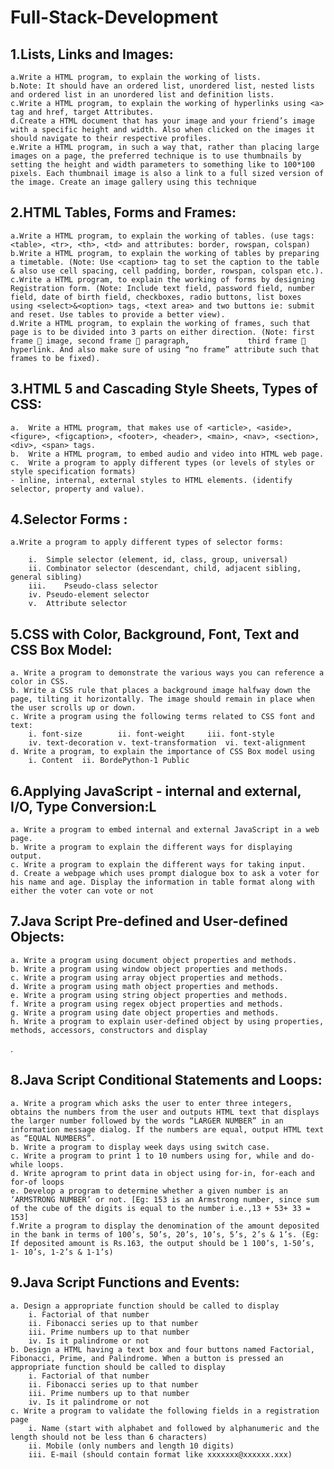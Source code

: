 # Full-Stack-Development

## 1.Lists, Links and Images:
   
	a.Write a HTML program, to explain the working of lists.
	b.Note: It should have an ordered list, unordered list, nested lists and ordered list in an unordered list and definition lists.
	c.Write a HTML program, to explain the working of hyperlinks using <a> tag and href, target Attributes.
	d.Create a HTML document that has your image and your friend’s image with a specific height and width. Also when clicked on the images it should navigate to their respective profiles.
	e.Write a HTML program, in such a way that, rather than placing large images on a page, the preferred technique is to use thumbnails by setting the height and width parameters to something like to 100*100 pixels. Each thumbnail image is also a link to a full sized version of the image. Create an image gallery using this technique

## 2.HTML Tables, Forms and Frames:
   
	a.Write a HTML program, to explain the working of tables. (use tags: <table>, <tr>, <th>, <td> and attributes: border, rowspan, colspan)
	b.Write a HTML program, to explain the working of tables by preparing a timetable. (Note: Use <caption> tag to set the caption to the table & also use cell spacing, cell padding, border, rowspan, colspan etc.).
	c.Write a HTML program, to explain the working of forms by designing Registration form. (Note: Include text field, password field, number field, date of birth field, checkboxes, radio buttons, list boxes using <select>&<option> tags, <text area> and two buttons ie: submit and reset. Use tables to provide a better view).
	d.Write a HTML program, to explain the working of frames, such that page is to be divided into 3 parts on either direction. (Note: first frame  image, second frame  paragraph, 			  third frame  hyperlink. And also make sure of using “no frame” attribute such that frames to be fixed).
				
## 3.HTML 5 and Cascading Style Sheets, Types of CSS:
	
	a.	Write a HTML program, that makes use of <article>, <aside>, <figure>, <figcaption>, <footer>, <header>, <main>, <nav>, <section>, <div>, <span> tags.
	b.	Write a HTML program, to embed audio and video into HTML web page.
	c.	Write a program to apply different types (or levels of styles or style specification formats) 
 	- inline, internal, external styles to HTML elements. (identify selector, property and value).
			     
## 4.Selector Forms :
			     
	a.Write a program to apply different types of selector forms:
			     
		i.	Simple selector (element, id, class, group, universal)
		ii.	Combinator selector (descendant, child, adjacent sibling, general sibling)
		iii.	Pseudo-class selector
		iv.	Pseudo-element selector
		v.	Attribute selector
			     
## 5.CSS with Color, Background, Font, Text and CSS Box Model:
			     
	a. Write a program to demonstrate the various ways you can reference a color in CSS.
	b. Write a CSS rule that places a background image halfway down the page, tilting it horizontally. The image should remain in place when the user scrolls up or down.
	c. Write a program using the following terms related to CSS font and text:
		i. font-size		ii. font-weight		iii. font-style
		iv. text-decoration	v. text-transformation	vi. text-alignment
	d. Write a program, to explain the importance of CSS Box model using
		i. Content	ii. BordePython-1 Public
    
## 6.Applying JavaScript - internal and external, I/O, Type Conversion:L
			     
	a. Write a program to embed internal and external JavaScript in a web page.
	b. Write a program to explain the different ways for displaying output.
	c. Write a program to explain the different ways for taking input.
	d. Create a webpage which uses prompt dialogue box to ask a voter for his name and age. Display the information in table format along with either the voter can vote or not
		
## 7.Java Script Pre-defined and User-defined Objects:
			     
	a. Write a program using document object properties and methods.
	b. Write a program using window object properties and methods.
	c. Write a program using array object properties and methods.
	d. Write a program using math object properties and methods.
	e. Write a program using string object properties and methods.
	f. Write a program using regex object properties and methods.
	g. Write a program using date object properties and methods.
	h. Write a program to explain user-defined object by using properties, methods, accessors, constructors and display
  .
## 8.Java Script Conditional Statements and Loops:
			     
	a. Write a program which asks the user to enter three integers, obtains the numbers from the user and outputs HTML text that displays the larger number followed by the words “LARGER NUMBER” in an 	information message dialog. If the numbers are equal, output HTML text as “EQUAL NUMBERS”.
	b. Write a program to display week days using switch case.
	c. Write a program to print 1 to 10 numbers using for, while and do-while loops.
	d. Write aprogram to print data in object using for-in, for-each and for-of loops
	e. Develop a program to determine whether a given number is an ‘ARMSTRONG NUMBER’ or not. [Eg: 153 is an Armstrong number, since sum of the cube of the digits is equal to the number i.e.,13 + 53+ 33 = 153]
	f.Write a program to display the denomination of the amount deposited in the bank in terms of 100’s, 50’s, 20’s, 10’s, 5’s, 2’s & 1’s. (Eg: If deposited amount is Rs.163, the output should be 1 100’s, 1-50’s, 1- 10’s, 1-2’s & 1-1’s)
  
## 9.Java Script Functions and Events:

	a. Design a appropriate function should be called to display
		i. Factorial of that number
		ii. Fibonacci series up to that number
		iii. Prime numbers up to that number
		iv. Is it palindrome or not
	b. Design a HTML having a text box and four buttons named Factorial, Fibonacci, Prime, and Palindrome. When a button is pressed an appropriate function should be called to display
		i. Factorial of that number
		ii. Fibonacci series up to that number
		iii. Prime numbers up to that number
		iv. Is it palindrome or not
	c. Write a program to validate the following fields in a registration page
		i. Name (start with alphabet and followed by alphanumeric and the length should not be less than 6 characters)
		ii. Mobile (only numbers and length 10 digits)
		iii. E-mail (should contain format like xxxxxxx@xxxxxx.xxx)
